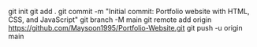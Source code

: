 git init
git add .
git commit -m "Initial commit: Portfolio website with HTML, CSS, and JavaScript"
git branch -M main
git remote add origin https://github.com/Maysoon1995/Portfolio-Website.git
git push -u origin main
